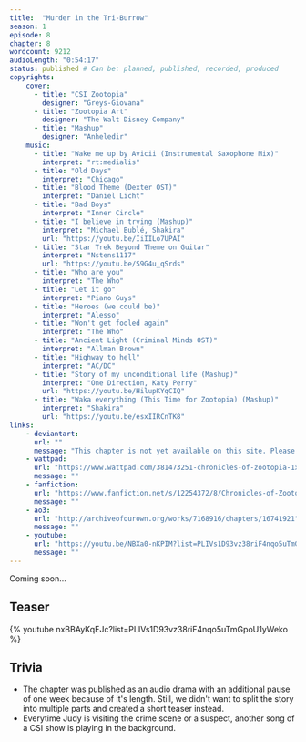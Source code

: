 ```yaml
---
title:  "Murder in the Tri-Burrow"
season: 1
episode: 8
chapter: 8
wordcount: 9212
audioLength: "0:54:17"
status: published # Can be: planned, published, recorded, produced
copyrights:
    cover:
      - title: "CSI Zootopia"
        designer: "Greys-Giovana"
      - title: "Zootopia Art"
        designer: "The Walt Disney Company"
      - title: "Mashup"
        designer: "Anheledir"
    music:
      - title: "Wake me up by Avicii (Instrumental Saxophone Mix)"
        interpret: "rt:medialis"
      - title: "Old Days"
        interpret: "Chicago"
      - title: "Blood Theme (Dexter OST)"
        interpret: "Daniel Licht"
      - title: "Bad Boys"
        interpret: "Inner Circle"
      - title: "I believe in trying (Mashup)"
        interpret: "Michael Bublé, Shakira"
        url: "https://youtu.be/IiIILo7UPAI"
      - title: "Star Trek Beyond Theme on Guitar"
        interpret: "Nstens1117"
        url: "https://youtu.be/S9G4u_qSrds"
      - title: "Who are you"
        interpret: "The Who"
      - title: "Let it go"
        interpret: "Piano Guys"
      - title: "Heroes (we could be)"
        interpret: "Alesso"
      - title: "Won't get fooled again"
        interpret: "The Who"
      - title: "Ancient Light (Criminal Minds OST)"
        interpret: "Allman Brown"
      - title: "Highway to hell"
        interpret: "AC/DC"
      - title: "Story of my unconditional life (Mashup)"
        interpret: "One Direction, Katy Perry"
        url: "https://youtu.be/HilupKYqCIQ"
      - title: "Waka everything (This Time for Zootopia) (Mashup)"
        interpret: "Shakira"
        url: "https://youtu.be/esxIIRCnTK8"
links:
    - deviantart:
      url: ""
      message: "This chapter is not yet available on this site. Please choose another hoster!"
    - wattpad:
      url: "https://www.wattpad.com/381473251-chronicles-of-zootopia-1x08-murder-in-the-tri"
      message: ""
    - fanfiction:
      url: "https://www.fanfiction.net/s/12254372/8/Chronicles-of-Zootopia"
      message: ""
    - ao3:
      url: "http://archiveofourown.org/works/7168916/chapters/16741921"
      message: ""
    - youtube:
      url: "https://youtu.be/NBXa0-nKPIM?list=PLIVs1D93vz38riF4nqo5uTmGpoU1yWeko"
      message: ""
---
```

Coming soon...

## Teaser

{% youtube nxBBAyKqEJc?list=PLIVs1D93vz38riF4nqo5uTmGpoU1yWeko %}

## Trivia
- The chapter was published as an audio drama with an additional pause of one week because of it's length. Still, we didn't want to split the story into multiple parts and created a short teaser instead.
- Everytime Judy is visiting the crime scene or a suspect, another song of a CSI show is playing in the background.